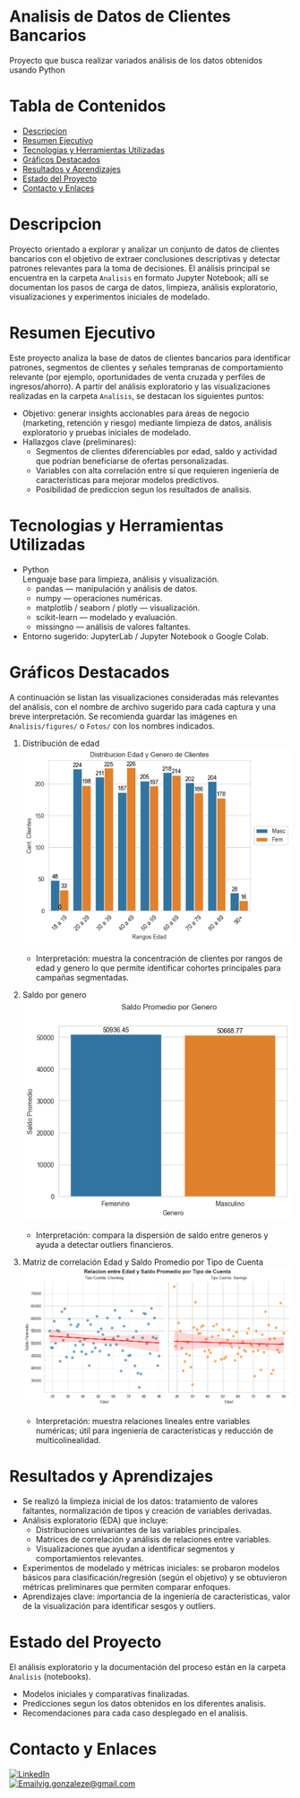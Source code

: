 # Analisis de Datos de Clientes Bancarios
Proyecto que busca realizar variados análisis de los datos obtenidos usando Python

# Tabla de Contenidos
*   [Descripcion](#descripcion)
*   [Resumen Ejecutivo](#resumen-ejecutivo)
*   [Tecnologias y Herramientas Utilizadas](#tecnologias-y-herramientas-utilizadas)
*   [Gráficos Destacados](#gráficos-destacados)
*   [Resultados y Aprendizajes](#resultados-y-aprendizajes)
*   [Estado del Proyecto](#estado-del-proyecto)
*   [Contacto y Enlaces](#contacto-y-enlaces)

# Descripcion
Proyecto orientado a explorar y analizar un conjunto de datos de clientes bancarios con el objetivo de extraer conclusiones descriptivas y detectar patrones relevantes para la toma de decisiones. El análisis principal se encuentra en la carpeta `Analisis` en formato Jupyter Notebook; allí se documentan los pasos de carga de datos, limpieza, análisis exploratorio, visualizaciones y experimentos iniciales de modelado.

# Resumen Ejecutivo
Este proyecto analiza la base de datos de clientes bancarios para identificar patrones, segmentos de clientes y señales tempranas de comportamiento relevante (por ejemplo, oportunidades de venta cruzada y perfiles de ingresos/ahorro). A partir del análisis exploratorio y las visualizaciones realizadas en la carpeta `Analisis`, se destacan los siguientes puntos:

- Objetivo: generar insights accionables para áreas de negocio (marketing, retención y riesgo) mediante limpieza de datos, análisis exploratorio y pruebas iniciales de modelado.
- Hallazgos clave (preliminares):
  - Segmentos de clientes diferenciables por edad, saldo y actividad que podrían beneficiarse de ofertas personalizadas.
  - Variables con alta correlación entre sí que requieren ingeniería de características para mejorar modelos predictivos.
  - Posibilidad de prediccion segun los resultados de analisis.

# Tecnologias y Herramientas Utilizadas
* Python  
  Lenguaje base para limpieza, análisis y visualización.
  * pandas — manipulación y análisis de datos.
  * numpy — operaciones numéricas.
  * matplotlib / seaborn / plotly — visualización.
  * scikit-learn — modelado y evaluación.
  * missingno — análisis de valores faltantes.
* Entorno sugerido: JupyterLab / Jupyter Notebook o Google Colab.

# Gráficos Destacados
A continuación se listan las visualizaciones consideradas más relevantes del análisis, con el nombre de archivo sugerido para cada captura y una breve interpretación. Se recomienda guardar las imágenes en `Analisis/figures/` o `Fotos/` con los nombres indicados.

1) Distribución de edad
   ![Grafico de distribucion de Edad y Genero de Clientes](Fotos/edad_distribucion.png)
   - Interpretación: muestra la concentración de clientes por rangos de edad y genero lo que permite identificar cohortes principales para campañas segmentadas.

2) Saldo por genero
   ![Grafico de Saldo Promedio por Genero](Fotos/saldo_por_segmento.png)
   - Interpretación: compara la dispersión de saldo entre generos y ayuda a detectar outliers financieros.

3) Matriz de correlación Edad y Saldo Promedio por Tipo de Cuenta
   ![Grafico de Correlacion de Edad y Saldo Promedio por Tipo de Cuenta](Fotos/matriz_correlacion.png)
   - Interpretación: muestra relaciones lineales entre variables numéricas; útil para ingeniería de características y reducción de multicolinealidad.

# Resultados y Aprendizajes
- Se realizó la limpieza inicial de los datos: tratamiento de valores faltantes, normalización de tipos y creación de variables derivadas.
- Análisis exploratorio (EDA) que incluye:
  - Distribuciones univariantes de las variables principales.
  - Matrices de correlación y análisis de relaciones entre variables.
  - Visualizaciones que ayudan a identificar segmentos y comportamientos relevantes.
- Experimentos de modelado y métricas iniciales: se probaron modelos básicos para clasificación/regresión (según el objetivo) y se obtuvieron métricas preliminares que permiten comparar enfoques.
- Aprendizajes clave: importancia de la ingeniería de características, valor de la visualización para identificar sesgos y outliers.

# Estado del Proyecto
 El análisis exploratorio y la documentación del proceso están en la carpeta `Analisis` (notebooks).
- Modelos iniciales y comparativas finalizadas.
- Predicciones segun los datos obtenidos en los diferentes analisis.
- Recomendaciones para cada caso desplegado en el analisis.

# Contacto y Enlaces
[![LinkedIn](https://img.shields.io/badge/LinkedIn-0077B5?style=for-the-badge&logo=linkedin&logoColor=white)](https://www.linkedin.com/in/vicente-gonzalez-escobar-9b637a1a3)</br>[![Email](https://img.shields.io/badge/Gmail-D14836?style=for-the-badge&logo=gmail&logoColor=white)](mailto:vig.gonzaleze@gmail.com)vig.gonzaleze@gmail.com